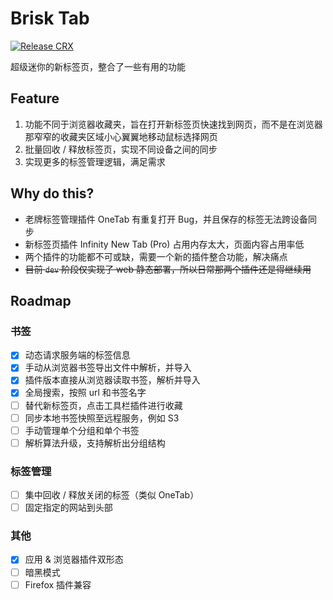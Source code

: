 # Brisk Tab

[![Release CRX](https://github.com/SummersDays/brisk-tab/actions/workflows/release-crx.yaml/badge.svg)](https://github.com/SummersDays/brisk-tab/actions/workflows/release-crx.yaml)

超级迷你的新标签页，整合了一些有用的功能

## Feature

1. 功能不同于浏览器收藏夹，旨在打开新标签页快速找到网页，而不是在浏览器那窄窄的收藏夹区域小心翼翼地移动鼠标选择网页
2. 批量回收 / 释放标签页，实现不同设备之间的同步
3. 实现更多的标签管理逻辑，满足需求

## Why do this?

- 老牌标签管理插件 OneTab 有重复打开 Bug，并且保存的标签无法跨设备同步
- 新标签页插件 Infinity New Tab (Pro) 占用内存太大，页面内容占用率低
- 两个插件的功能都不可或缺，需要一个新的插件整合功能，解决痛点
- ~~目前 `dev` 阶段仅实现了 web 静态部署，所以日常那两个插件还是得继续用~~

## Roadmap

### 书签

- [x] 动态请求服务端的标签信息
- [x] 手动从浏览器书签导出文件中解析，并导入
- [x] 插件版本直接从浏览器读取书签，解析并导入
- [x] 全局搜索，按照 url 和书签名字
- [ ] 替代新标签页，点击工具栏插件进行收藏
- [ ] 同步本地书签快照至远程服务，例如 S3
- [ ] 手动管理单个分组和单个书签
- [ ] 解析算法升级，支持解析出分组结构

### 标签管理

- [ ] 集中回收 / 释放关闭的标签（类似 OneTab）
- [ ] 固定指定的网站到头部

### 其他

- [x] 应用 & 浏览器插件双形态
- [ ] 暗黑模式
- [ ] Firefox 插件兼容
